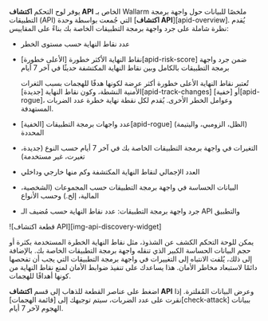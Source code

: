 يوفر لوح التحكم **اكتشاف API** الخاص بـ Wallarm ملخصًا للبيانات حول واجهة برمجة التطبيقات (API) التي جُمعت بواسطة وحدة [**اكتشاف API**][apid-overview]. يُقدم نظرة شاملة على جرد واجهة برمجة التطبيقات الخاصة بك بناءً على المقاييس:

* عدد نقاط النهاية حسب مستوى الخطر
* نقاط النهاية الأكثر خطورة [الأعلى خطورة][apid-risk-score] ضمن جرد واجهة برمجة التطبيقات بالكامل وبين نقاط النهاية المكتشفة حديثًا في آخر 7 أيام

    تُعتبر نقاط النهاية الأعلى خطورة أكثر عرضة لكونها هدفًا للهجمات بسبب الثغرات الأمنية النشطة، وكون نقاط النهاية [جديدة][apid-track-changes] أو [خفية][apid-rogue]، وعوامل الخطر الأخرى. يُقدم لكل نقطة نهاية خطرة عدد الضربات المستهدفة.

* عدد واجهات برمجة التطبيقات [الخفية][apid-rogue] (الظل، الزومبي، واليتيمة) المحددة      
* التغيرات في واجهة برمجة التطبيقات الخاصة بك في آخر 7 أيام حسب النوع (جديدة، تغيرت، غير مستخدمة)
* العدد الإجمالي لنقاط النهاية المكتشفة وكم منها خارجي وداخلي
* البيانات الحساسة في واجهة برمجة التطبيقات حسب المجموعات (الشخصية، المالية، إلخ.) وحسب الأنواع
* جرد واجهة برمجة التطبيقات: عدد نقاط النهاية حسب مُضيف الـ API والتطبيق

![قطعة اكتشاف API][img-api-discovery-widget]

يمكن للوحة التحكم الكشف عن الشذوذ، مثل نقاط النهاية الخطرة المستخدمة بكثرة أو حجم البيانات الحساسة الكبير الذي تنقله واجهة برمجة التطبيقات الخاصة بك. بالإضافة إلى ذلك، يُلفت الانتباه إلى التغييرات في واجهة برمجة التطبيقات التي يجب أن تفحصها دائمًا لاستبعاد مخاطر الأمان. هذا يساعدك على تنفيذ ضوابط الأمان لمنع نقاط النهاية من كونها أهدافًا للهجمات.

اضغط على عناصر القطعة للذهاب إلى قسم **اكتشاف API** وعرض البيانات المُفلترة. إذا نقرت على عدد الضربات، سيتم توجيهك إلى [قائمة الهجمات][check-attack] ببيانات الهجوم لآخر 7 أيام.